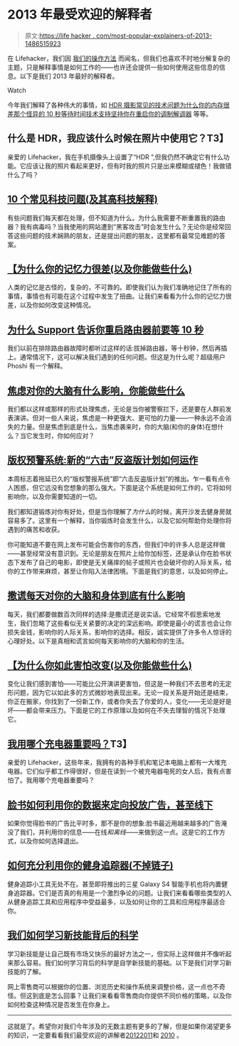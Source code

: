 # 2013 年最受欢迎的解释者

> 原文:[https://life hacker . com/most-popular-explainers-of-2013-1486515923](https://lifehacker.com/most-popular-explainers-of-2013-1486515923)

在 Lifehacker，我们因 [我们的操作方法](https://lifehacker.com/most-popular-how-to-guides-of-2013-1474868022) 而闻名，但我们也喜欢不时地分解复杂的主题，只是解释事情是如何工作的——也许还会提供一些如何使用这些信息的信息。以下是我们 2013 年最好的解释者。

Watch

今年我们解释了各种伟大的事情，如 [HDR 摄影](https://lifehacker.com/what-is-hdr-and-when-should-i-use-it-in-my-photos-5991508)[常见的技术问题](http://lifehacker.com/10-common-tech-questions-and-their-high-tech-explanati-1411081494)[为什么你的内存很差](http://lifehacker.com/why-your-memory-sucks-and-what-you-can-do-about-it-596782066)[那个怪异的 10 秒等待时间技术支持坚持你在重启你的调制解调器](http://lifehacker.com/why-support-tells-you-to-wait-10-seconds-before-rebooti-836539426) 等等。

## 什么是 HDR，我应该什么时候在照片中使用它？T3】

亲爱的 Lifehacker，我在手机摄像头上设置了“HDR ”,但我仍然不确定它有什么功能。它应该让我的照片看起来更好，但有时我的照片只是出来模糊或褪色！我做错什么了吗？

## [10 个常见科技问题(及其高科技解释)](http://lifehacker.com/10-common-tech-questions-and-their-high-tech-explanati-1411081494)

有些问题我们每天都在处理，但不知道为什么。为什么我需要不断重置我的路由器？我有病毒吗？当我使用的网站遭到“黑客攻击”时会发生什么？无论你是经常回答这些问题的技术娴熟的朋友，还是提出问题的朋友，这里都有最常见难题的答案。

## [【为什么你的记忆力很差(以及你能做些什么)](http://lifehacker.com/why-your-memory-sucks-and-what-you-can-do-about-it-596782066)

人类的记忆是古怪的，复杂的，不可靠的。即使我们认为我们准确地记住了所有的事情，事情也有可能在这个过程中发生了扭曲。让我们来看看为什么你的记忆力很差，以及你如何改变这种情况。

## [为什么 Support 告诉你重启路由器前要等 10 秒](http://lifehacker.com/why-support-tells-you-to-wait-10-seconds-before-rebooti-836539426)

我们以前在排除路由器故障时都听过这样的话:拔掉路由器，等十秒钟，然后再插上。通常情况下，这可以解决我们遇到的任何问题。但这是为什么呢？超级用户 Phoshi 有一个解释。

## [焦虑对你的大脑有什么影响，你能做些什么](http://lifehacker.com/what-anxiety-actually-does-to-you-and-what-you-can-do-a-1468128356)

我们都以这样或那样的形式处理焦虑，无论是当你被警察拦下，还是要在人群前发表演讲。但对一些人来说，焦虑是一种更强大、更可怕的力量——一种永远不会消失的力量。但是焦虑到底是什么，当焦虑袭来时，你的大脑(和你的身体)在想什么？当它发生时，你如何应对？

## [版权预警系统:新的“六击”反盗版计划如何运作](https://lifehacker.com/the-copyright-alert-system-how-the-new-six-strikes-a-5986961)

本周标志着拖延已久的“版权警报系统”即“六击反盗版计划”的推出。乍一看有点令人困惑，但它远没有您想象的那么强大。下面是这个系统是如何工作的，它将如何影响你，以及你需要知道的一切。

我们都知道锻炼对你有好处，但是当你理解了*为什么*的时候，离开沙发去健身房就容易多了。这里有一个解释，当你锻炼时会发生什么，以及它如何帮助你处理你将遇到的痛苦和收获。

你可能知道不要在网上发布可能会伤害你的东西，但我们中的许多人总是这样做——甚至经常没有意识到。无论是朋友在照片上给你加标签，还是承认你在脸书状态下发布了自己的电影，即使是无关痛痒的帖子或照片也会破坏你的人际关系，给你的工作带来麻烦，甚至让你陷入法律困境。下面是我们的意思，以及如何停止。

## [撒谎每天对你的大脑和身体到底有什么影响](http://lifehacker.com/what-lying-actually-does-to-your-brain-and-body-every-d-5968613)

每天，我们都要做数百次同样的选择:是撒谎还是说实话。它经常不假思索地发生，我们忽略了这些看似无关紧要的决定的深远影响。即使是最小的谎言也会让你损失金钱，影响你的人际关系，影响你的选择。相反，诚实提供了许多令人惊讶的心理好处。以下是真相和谎言如何每天影响你的大脑和你的生活。

## [【为什么你如此害怕改变(以及你能做些什么)](http://lifehacker.com/why-youre-so-afraid-of-change-and-what-you-can-do-abou-5982622)

变化让我们感到害怕——可能比公开演讲更害怕，但这是一种我们不去思考的无定形问题，因为它以如此多的方式微妙地表现出来。无论一段关系是开始还是结束，你正在搬家，你找到了一份新工作，或者你失去了你爱的人，变化——无论是好是坏——都会带来压力。下面是它的工作原理以及如何在不失去理智的情况下处理它。

## [我用哪个充电器重要吗？](http://lifehacker.com/does-it-matter-which-charger-i-use-922783980)T3】

亲爱的 Lifehacker，这些年来，我拥有的各种手机和笔记本电脑上都有一大堆充电器。它们似乎都工作得很好，但是在读到一个被充电器电死的女人后，我有点害怕了。我用哪个充电器重要吗？

## [脸书如何利用你的数据来定向投放广告，甚至线下](http://lifehacker.com/how-facebook-uses-your-data-to-target-ads-even-offline-5994380)

如果你觉得脸书的广告比平时多，那不是你的想象:脸书最近用越来越多的广告淹没了我们，并利用你的信息——在线*和离线*——来做到这一点。这是它的工作方式，以及你如何选择退出。

## [如何充分利用你的健身追踪器(不掉链子)](http://lifehacker.com/how-to-make-the-most-of-your-fitness-tracker-without-f-5994256)

健身追踪小工具无处不在。甚至即将推出的三星 Galaxy S4 智能手机也将内置健身追踪器。它们是否真的有用是一个激烈争论的问题。让我们来看看哪些类型的人从健身追踪工具和应用程序中受益最多，以及如何让你的工具和应用程序最适合你。

## [我们如何学习新技能背后的科学](http://lifehacker.com/the-science-behind-how-we-learn-new-skills-908488422)

学习新技能是让自己既有市场又快乐的最好方法之一，但实际上这样做并不像听起来那么容易。我们如何学习背后的科学是自学新技能的基础。以下是我们对学习新技能的了解。

网上零售商可以根据你的位置、浏览历史和操作系统来调整价格，这一点也不奇怪。但这到底是怎么回事？让我们来看看零售商向你提供不同价格的策略，以及你如何检查这种情况是否发生在你身上。

* * *

这就是了。希望你对我们今年涉及的无数主题有更多的了解，但是如果你渴望更多的知识，一定要看看我们最受欢迎的讲解者[2012](https://lifehacker.com/the-most-popular-explainers-of-2012-5969597)[2011](http://lifehacker.com/most-popular-explainers-of-2011-5870661)和 [2010](http://lifehacker.com/most-popular-explainers-of-2010-5716176) 。